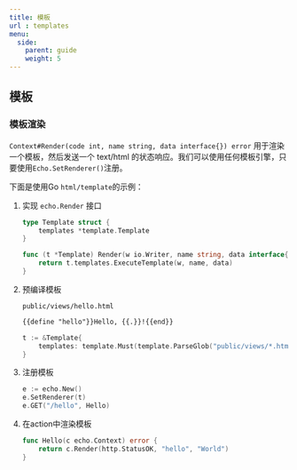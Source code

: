 ```yaml
---
title: 模板
url : templates
menu:
  side:
    parent: guide
    weight: 5
---
```


## 模板

### 模板渲染

`Context#Render(code int, name string, data interface{}) error` 用于渲染一个模板，然后发送一个 text/html 的状态响应。我们可以使用任何模板引擎，只要使用`Echo.SetRenderer()`注册。

下面是使用Go `html/template`的示例：

1. 实现 `echo.Render` 接口

    ```go
    type Template struct {
        templates *template.Template
    }

    func (t *Template) Render(w io.Writer, name string, data interface{}, c echo.Context) error {
    	return t.templates.ExecuteTemplate(w, name, data)
    }
    ```

2. 预编译模板

    `public/views/hello.html`

    ```html
    {{define "hello"}}Hello, {{.}}!{{end}}
    ```

    ```go
    t := &Template{
        templates: template.Must(template.ParseGlob("public/views/*.html")),
    }
    ```

3. 注册模板

    ```go
    e := echo.New()
    e.SetRenderer(t)
    e.GET("/hello", Hello)
    ```

4. 在action中渲染模板

    ```go
    func Hello(c echo.Context) error {
    	return c.Render(http.StatusOK, "hello", "World")
    }
    ```
